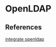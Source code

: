 # OpenLDAP

## References

[integrate openldap](https://heig-cloud.github.io/article/2015-12-17%20ldap/)